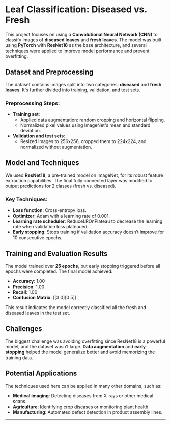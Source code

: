 # Leaf Classification: Diseased vs. Fresh

This project focuses on using a **Convolutional Neural Network (CNN)** to classify images of **diseased leaves** and **fresh leaves**. The model was built using **PyTorch** with **ResNet18** as the base architecture, and several techniques were applied to improve model performance and prevent overfitting.

## Dataset and Preprocessing
The dataset contains images split into two categories: **diseased** and **fresh leaves**. It's further divided into training, validation, and test sets.

### Preprocessing Steps:
- **Training set**:
  - Applied data augmentation: random cropping and horizontal flipping.
  - Normalized pixel values using ImageNet's mean and standard deviation.
- **Validation and test sets**:
  - Resized images to 256x256, cropped them to 224x224, and normalized without augmentation.

## Model and Techniques
We used **ResNet18**, a pre-trained model on ImageNet, for its robust feature extraction capabilities. The final fully connected layer was modified to output predictions for 2 classes (fresh vs. diseased).

### Key Techniques:
- **Loss function**: Cross-entropy loss.
- **Optimizer**: Adam with a learning rate of 0.001.
- **Learning rate scheduler**: ReduceLROnPlateau to decrease the learning rate when validation loss plateaued.
- **Early stopping**: Stops training if validation accuracy doesn’t improve for 10 consecutive epochs.

## Training and Evaluation Results
The model trained over **25 epochs**, but early stopping triggered before all epochs were completed. The final model achieved:

- **Accuracy**: 1.00
- **Precision**: 1.00
- **Recall**: 1.00
- **Confusion Matrix**: [[3 0][0 5]]


This result indicates the model correctly classified all the fresh and diseased leaves in the test set.

## Challenges
The biggest challenge was avoiding overfitting since ResNet18 is a powerful model, and the dataset wasn’t large. **Data augmentation** and **early stopping** helped the model generalize better and avoid memorizing the training data.

## Potential Applications
The techniques used here can be applied in many other domains, such as:
- **Medical imaging**: Detecting diseases from X-rays or other medical scans.
- **Agriculture**: Identifying crop diseases or monitoring plant health.
- **Manufacturing**: Automated defect detection in product assembly lines.

---